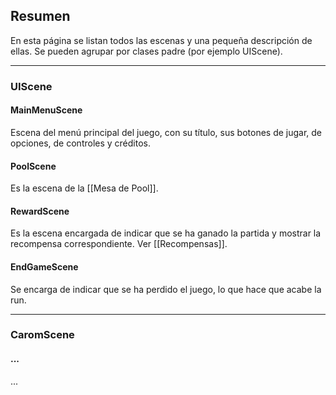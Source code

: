 
## Resumen

En esta página se listan todos las escenas y una pequeña descripción de ellas. Se pueden agrupar por clases padre (por ejemplo UIScene).

---
### UIScene
#### MainMenuScene

Escena del menú principal del juego, con su título, sus botones de jugar, de opciones, de controles y créditos.

#### PoolScene

Es la escena de la [[Mesa de Pool]].

#### RewardScene

Es la escena encargada de indicar que se ha ganado la partida y mostrar la recompensa correspondiente. Ver [[Recompensas]].

#### EndGameScene

Se encarga de indicar que se ha perdido el juego, lo que hace que acabe la run.


---

### CaromScene

#### ...

...




